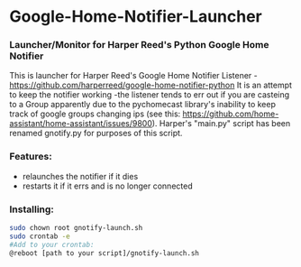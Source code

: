 # Google-Home-Notifier-Launcher
### Launcher/Monitor for Harper Reed's Python Google Home Notifier

This is launcher for Harper Reed's Google Home Notifier Listener - https://github.com/harperreed/google-home-notifier-python
It is an attempt to keep the notifier working -the listener tends to err out if you are casteing to a Group apparently due to the 
pychomecast library's inability to keep track of google groups changing ips (see this: https://github.com/home-assistant/home-assistant/issues/9800). Harper's "main.py" script has been renamed gnotify.py for purposes of this script.

### Features:
 - relaunches the notifier if it dies
 - restarts it if it errs and is no longer connected
 
 ### Installing:
 ```bash
 sudo chown root gnotify-launch.sh
 sudo crontab -e
 #Add to your crontab: 
 @reboot [path to your script]/gnotify-launch.sh
 
```
